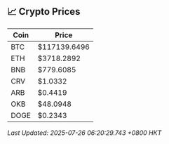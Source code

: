 ## 📈 Crypto Prices

| Coin | Price |
| ---- | ----- |
| BTC | $117139.6496 |
| ETH | $3718.2892 |
| BNB | $779.6085 |
| CRV | $1.0332 |
| ARB | $0.4419 |
| OKB | $48.0948 |
| DOGE | $0.2343 |

_Last Updated: 2025-07-26 06:20:29.743 +0800 HKT_